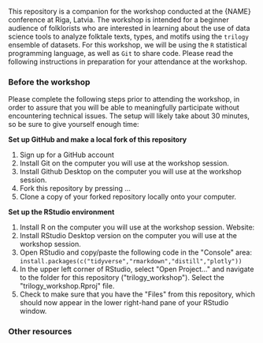 This repository is a companion for the workshop conducted at the {NAME} conference at Riga, Latvia. The workshop is intended for a beginner audience of folklorists who are interested in learning about the use of data science tools to analyze folktale texts, types, and motifs using the `trilogy` ensemble of datasets.  For this workshop, we will be using the `R` statistical programming language, as well as `Git` to share code. Please read the following instructions in preparation for your attendance at the workshop.

### Before the workshop

Please complete the following steps prior to attending the workshop, in order to assure that you will be able to meaningfully participate without encountering technical issues.  The setup will likely take about 30 minutes, so be sure to give yourself enough time:

**Set up GitHub and make a local fork of this repository**

1. Sign up for a GitHub account
2. Install Git on the computer you will use at the workshop session.
3. Install Github Desktop on the computer you will use at the workshop session.
4. Fork this repository by pressing ...
5. Clone a copy of your forked repository locally onto your computer.

**Set up the RStudio environment**

1. Install R on the computer you will use at the workshop session. Website: 
2. Install RStudio Desktop version on the computer you will use at the workshop session.
3. Open RStudio and copy/paste the following code in the "Console" area: `install.packages(c("tidyverse","rmarkdown","distill","plotly"))`
4. In the upper left corner of RStudio, select "Open Project..." and navigate to the folder for this repository ("trilogy_workshop").  Select the "trilogy_workshop.Rproj" file.
5. Check to make sure that you have the "Files" from this repository, which should now appear in the lower right-hand pane of your RStudio window.

### Other resources

